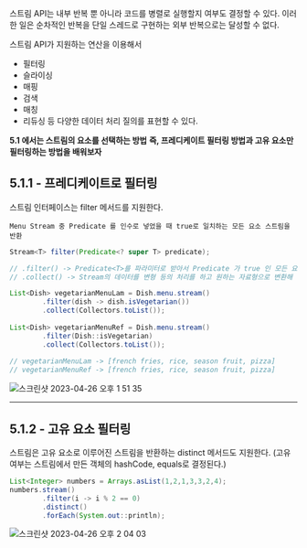 
스트림 API는 내부 반복 뿐 아니라 코드를 병렬로 실행할지 여부도 결정할 수 있다.
이러한 일은 순차적인 반복을 단일 스레드로 구현하는 외부 반복으로는 달성할 수 없다.

스트림 API가 지원하는 연산을 이용해서
- 필터링
- 슬라이싱
- 매핑
- 검색
- 매칭
- 리듀싱
등 다양한 데이터 처리 질의를 표현할 수 있다.

**5.1 에서는 스트림의 요소를 선택하는 방법**
**즉, 프레디케이트 필터링 방법과 고유 요소만 필터링하는 방법을 배워보자**

## 5.1.1 - 프레디케이트로 필터링

스트림 인터페이스는 filter 메서드를 지원한다.

	Menu Stream 중 Predicate 를 인수로 넣었을 때 true로 일치하는 모든 요소 스트림을 반환

```java
Stream<T> filter(Predicate<? super T> predicate);
```

```java
// .filter() -> Predicate<T>를 파라미터로 받아서 Predicate 가 true 인 모든 요소를 포함하는 스트림을 반환하는 메소드  
// .collect() -> Stream의 데이터를 변형 등의 처리를 하고 원하는 자료형으로 변환해 준다. (List, Set 등) 

List<Dish> vegetarianMenuLam = Dish.menu.stream()  
        .filter(dish -> dish.isVegetarian())  
        .collect(Collectors.toList());  
  
List<Dish> vegetarianMenuRef = Dish.menu.stream()  
        .filter(Dish::isVegetarian)  
        .collect(Collectors.toList());  
  
// vegetarianMenuLam -> [french fries, rice, season fruit, pizza]  
// vegetarianMenuRef -> [french fries, rice, season fruit, pizza]
```

![스크린샷 2023-04-26 오후 1 51 35](https://user-images.githubusercontent.com/96435200/234473044-e8e5742f-8e33-4967-97fc-c777b3bac0a4.png)

---

## 5.1.2 - 고유 요소 필터링

스트림은 고유 요소로 이루어진 스트림을 반환하는 distinct 메서드도 지원한다.
(고유 여부는 스트림에서 만든 객체의 hashCode, equals로 결정된다.)

```java
List<Integer> numbers = Arrays.asList(1,2,1,3,3,2,4);  
numbers.stream()  
        .filter(i -> i % 2 == 0)  
        .distinct()  
        .forEach(System.out::println);
```

![스크린샷 2023-04-26 오후 2 04 03](https://user-images.githubusercontent.com/96435200/234474549-a1e8d1d2-488c-4c37-8dab-b52282a99464.png)
